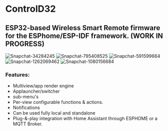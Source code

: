 # ControlD32       

## ESP32-based Wireless Smart Remote firmware for the ESPhome/ESP-IDF framework. (WORK IN PROGRESS) 

![Snapchat-34284245](https://github.com/henriklud/ControlD32/assets/9981417/17363b4d-cac0-4c69-8c36-06ba419c5b30)
![Snapchat-795408525](https://github.com/henriklud/ControlD32/assets/9981417/ebe6b22c-04fd-4058-b60d-650c1a2c085a)
![Snapchat-591599664](https://github.com/henriklud/ControlD32/assets/9981417/535a7e16-52be-419a-a076-0eec3268b010)
![Snapchat-1262069462](https://github.com/henriklud/ControlD32/assets/9981417/ccc958cf-8bba-4bd5-9031-fd2525ce8a34)
![Snapchat-1080156684](https://github.com/henriklud/ControlD32/assets/9981417/d7f28e99-ea3b-4794-b90c-1a6c07291eec)


### Features:
* Multiview/app render engine
* Applauncher/switcher
* sub-menu's
* Per-view configurable functions & actions.
* Notifications
* Can be used fully local and standalone
* Plug-&-play integration with Home Assistant through ESPHOME or a MQTT Broker.
